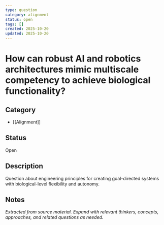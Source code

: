 ```yaml
---
type: question
category: alignment
status: open
tags: []
created: 2025-10-20
updated: 2025-10-20
---
```


# How can robust AI and robotics architectures mimic multiscale competency to achieve biological functionality?

## Category

- [[Alignment]]

## Status

Open

## Description

Question about engineering principles for creating goal-directed systems with biological-level flexibility and autonomy.

## Notes

*Extracted from source material. Expand with relevant thinkers, concepts, approaches, and related questions as needed.*
